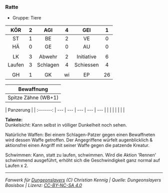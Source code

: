 ### Ratte

- Gruppe: Tiere

|  KÖR   |  2  |   AGI    |  4  |    GEI     |  1  |
| :----: | :-: | :------: | :-: | :--------: | :-: |
|   ST   |  1  |    BE    |  2  |     VE     |  0  |
|   HÄ   |  0  |    GE    |  0  |     AU     |  0  |
|        |     |          |     |            |     |
|   LK   |  3  |  Abwehr  |  2  | Initiative |  6  |
| Laufen |  3  | Schlagen |  4  | Schiessen  |  4  |
|        |     |          |     |            |     |
|   GH   |  1  |    GK    | wi  |     EP     | 26  |

|     Bewaffnung      |
| :-----------------: |
| Spitze Zähne (WB+1) |

| Panzerung |
| :-------: | --- | --- | --- | --- | --- |
|           |     |     |     |     |     |

**Talente:**  
Dunkelsicht: Kann selbst in völliger Dunkelheit noch sehen.

Natürliche Waffen: Bei einem Schlagen-Patzer gegen einen Bewaffneten wird dessen Waffe getroffen. Der Angegriffene würfelt augenblicklich & aktionsfrei einen Angriff mit seiner Waffe gegen die patzende Kreatur.

Schwimmen: Kann, statt zu laufen, schwimmen. Wird die Aktion 'Rennen' schwimmend ausgeführt, erhöht sich die Geschwindigkeit ganz normal auf Laufen x 2.

---

_Fanwerk für [Dungeonslayers](https://www.dungeonslayers.net/) (C) Christian Kennig | Quelle: Dungeonslayers Basisbox | Lizenz: [CC-BY-NC-SA 4.0](https://creativecommons.org/licenses/by-nc-sa/4.0/deed.de)_
